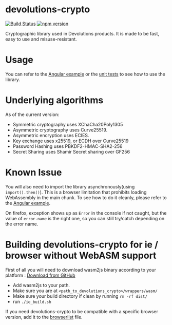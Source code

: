 # devolutions-crypto
[![Build Status](https://dev.azure.com/devolutions-net/Open%20Source/_apis/build/status/devolutions-crypto?branchName=master)](https://dev.azure.com/devolutions-net/Open%20Source/_build/latest?definitionId=170&branchName=master) [![npm version](https://img.shields.io/npm/v/devolutions-crypto.svg?style=flat)](https://npmjs.org/package/devolutions-crypto "View this project on npm")

Cryptographic library used in Devolutions products. It is made to be fast, easy to use and misuse-resistant.

# Usage
You can refer to the [Angular example](example/) or the [unit tests](tests/) to see how to use the library.

# Underlying algorithms
As of the current version:
 * Symmetric cryptography uses XChaCha20Poly1305
 * Asymmetric cryptography uses Curve25519.
 * Asymmetric encryption uses ECIES.
 * Key exchange uses x25519, or ECDH over Curve25519
 * Password Hashing uses PBKDF2-HMAC-SHA2-256
 * Secret Sharing uses Shamir Secret sharing over GF256

# Known Issue
You will also need to import the library asynchronously(using `import().then()`). This is a browser limitation that prohibits loading WebAssembly in the main chunk. To see how to do it cleanly, please refer to the [Angular example](example/).

On firefox, exception shows up as `Error` in the console if not caught, but the value of `error.name` is the right one, so you can still try/catch depending on the error name.  

# Building devolutions-crypto for ie / browser without WebASM support
First of all you will need to download wasm2js binary according to your platform : [Download from GitHub](https://github.com/WebAssembly/binaryen/releases)
 * Add wasm2js to your path.
 * Make sure you are at `<path_to_devolutions_crypto>/wrappers/wasm/`
 * Make sure your build directory if clean by running `rm -rf dist/`
 * run `./ie_build.sh`

If you need devolutions-crypto to be compatible with a specific browser version, add it to the [browserlist](./browserlist) file.
